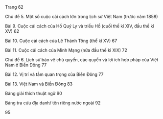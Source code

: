 Trang 62

Chủ đề 5. Một số cuộc cải cách lớn trong lịch sử Việt Nam (trước năm 1858)

Bài 9. Cuộc cải cách của Hồ Quý Ly và triều Hồ (cuối thế kỉ XIV, đầu thế kỉ XV) 62

Bài 10. Cuộc cải cách của Lê Thánh Tông (thế kỉ XV) 67

Bài 11. Cuộc cải cách của Minh Mạng (nửa đầu thế kỉ XIX) 72

Chủ đề 6. Lịch sử bảo vệ chủ quyền, các quyền và lợi ích hợp pháp của Việt Nam ở Biển Đông 77

Bài 12. Vị trí và tầm quan trọng của Biển Đông 77

Bài 13. Việt Nam và Biển Đông 83

Bảng giải thích thuật ngữ 90

Bảng tra cứu địa danh/ tên riêng nước ngoài 92

95